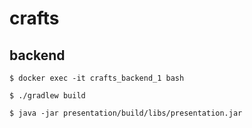# crafts
## backend
```
$ docker exec -it crafts_backend_1 bash

$ ./gradlew build

$ java -jar presentation/build/libs/presentation.jar
```